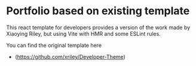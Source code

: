 # Portfolio based on existing template

This react template for developers provides a version of the work made by Xiaoying Riley, but using Vite with HMR and some ESLint rules.

You can find the original template here

- (https://github.com/xriley/Developer-Theme) 
